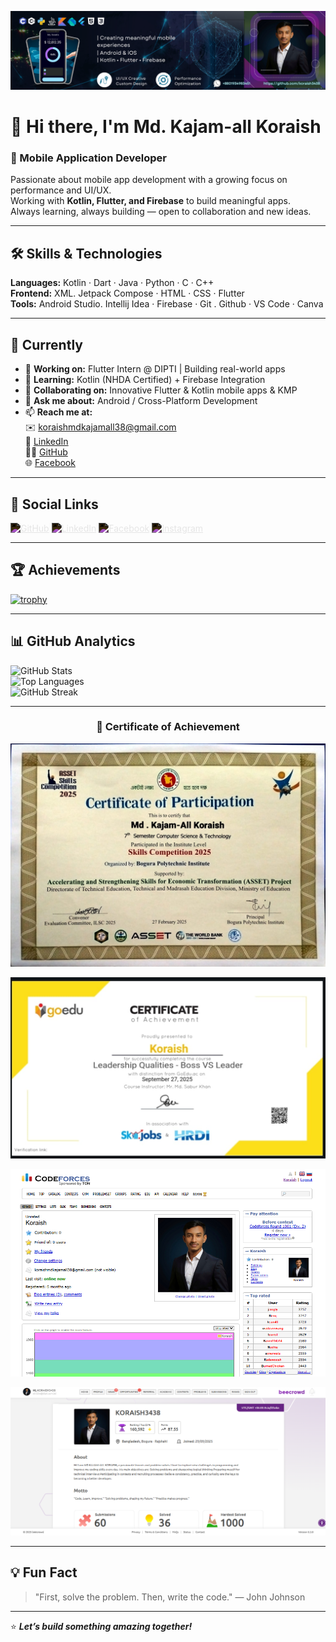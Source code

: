 ![Mobile Application Developer](https://raw.githubusercontent.com/koraish3438/koraish3438/main/_Creating%20meaningful%20mobile%20experiences.png)

# 👋 Hi there, I'm Md. Kajam-all Koraish
### 📱 Mobile Application Developer

Passionate about mobile app development with a growing focus on performance and UI/UX.  
Working with **Kotlin, Flutter, and Firebase** to build meaningful apps.  
Always learning, always building — open to collaboration and new ideas.

---

## 🛠️ Skills & Technologies
**Languages:** Kotlin · Dart · Java · Python · C · C++  
**Frontend:** XML. Jetpack Compose · HTML · CSS · Flutter  
**Tools:** Android Studio. Intellij Idea · Firebase · Git . Github · VS Code · Canva

---

## 🚀 Currently
- 🔭 **Working on:** Flutter Intern @ DIPTI | Building real-world apps  
- 🌱 **Learning:** Kotlin (NHDA Certified) + Firebase Integration  
- 👯 **Collaborating on:** Innovative Flutter & Kotlin mobile apps & KMP 
- 💬 **Ask me about:** Android / Cross-Platform Development  
- 📫 **Reach me at:**  
  ✉️ [koraishmdkajamall38@gmail.com](mailto:koraishmdkajamall38@gmail.com)  
  🔗 [LinkedIn](https://www.linkedin.com/in/koraish3438)  
  🧑‍💻 [GitHub](https://github.com/koraish3438)  
  🌐 [Facebook](https://www.facebook.com/mdkajamall.koraish)

---

## 🌟 Social Links

[<img src="https://cdn.jsdelivr.net/npm/simple-icons@3.0.1/icons/github.svg" alt="GitHub" height="40" style="filter: invert(1);">](https://github.com/koraish3438)
[<img src="https://cdn.jsdelivr.net/npm/simple-icons@3.0.1/icons/linkedin.svg" alt="LinkedIn" height="40" style="filter: invert(1);">](https://www.linkedin.com/in/koraish3438/)
[<img src="https://cdn.jsdelivr.net/npm/simple-icons@3.0.1/icons/facebook.svg" alt="Facebook" height="40" style="filter: invert(1);">](https://www.facebook.com/mdkajamall.koraish)
[<img src="https://cdn.jsdelivr.net/npm/simple-icons@3.0.1/icons/instagram.svg" alt="Instagram" height="40" style="filter: invert(1);">](https://www.instagram.com/_koraish_/)

---

## 🏆 Achievements
[![trophy](https://github-profile-trophy.vercel.app/?username=koraish3438&theme=tokyonight&margin-w=8)](https://github.com/ryo-ma/github-profile-trophy)

---

## 📊 GitHub Analytics
![GitHub Stats](https://github-readme-stats.vercel.app/api?username=koraish3438&show_icons=true&theme=tokyonight&count_private=true)  
![Top Languages](https://github-readme-stats.vercel.app/api/top-langs/?username=koraish3438&layout=compact&theme=tokyonight)  
![GitHub Streak](https://streak-stats.vercel.app/?user=koraish3438&theme=tokyonight)


---

<h3 align="center">🏅 Certificate of Achievement</h3>

<p align="center">
  <img src="https://github.com/koraish3438/koraish3438/blob/2f39a1027cca2af310b2c694da33743cf0092c78/Asset%20certificate.jpg" alt="Certificate" width="600">
</p>
<p align="center">
  <img src="https://raw.githubusercontent.com/koraish3438/koraish3438/main/skilljob.jpg" alt="Skill Job Certificate" width="600">
</p>
<p align="center">
  <img src="https://github.com/koraish3438/koraish3438/raw/85dbb39d8b11be1f8410ce041994b9d9193e5aee/codeforces.png" width="600">
</p>
<p align="center">
  <img src="https://github.com/koraish3438/koraish3438/raw/85dbb39d8b11be1f8410ce041994b9d9193e5aee/beecorwd.png" width="600">
</p>

---

## 💡 Fun Fact
> "First, solve the problem. Then, write the code."
— John Johnson

---
⭐ **_Let’s build something amazing together!_**
